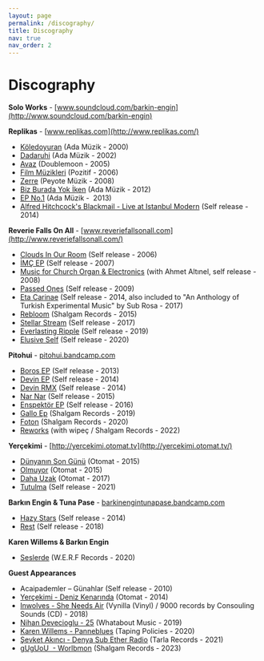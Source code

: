 ```yaml
---
layout: page
permalink: /discography/
title: Discography
nav: true
nav_order: 2
---
```

# Discography

**Solo Works** - [www.soundcloud.com/barkin-engin](http://www.soundcloud.com/barkin-engin)

**Replikas** - [www.replikas.com](http://www.replikas.com/)

- [Köledoyuran](https://open.spotify.com/album/27bt7bCnrrwYYbFec2Y97e) (Ada Müzik - 2000)
- [Dadaruhi](https://open.spotify.com/album/0sKbkMp0HF9DhfEMA6sgOJ) (Ada Müzik - 2002)
- [Avaz](https://open.spotify.com/album/4tiRXQuOW5ZohYnZCFvlId) (Doublemoon - 2005)
- [Film Müzikleri](https://www.opus3a.com/u/replikas-film-muzikleri-cd/58e491edd0070d188d2555bbe585fbfa) (Pozitif - 2006)
- [Zerre](https://open.spotify.com/album/120LMbCxyTL7dlxfwNbcos) (Peyote Müzik - 2008)
- [Biz Burada Yok İken](https://open.spotify.com/album/29icokQaQtiqB7eeQDzkxa) (Ada Müzik - 2012)
- [EP No.1](https://open.spotify.com/album/52Uba5xKThKjv9vE7oxDKG) (Ada Müzik -  2013)
- [Alfred Hitchcock's Blackmail - Live at Istanbul Modern](https://replikas.bandcamp.com/album/alfred-hitchcocks-blackmail-live-at-istanbul-modern) (Self release - 2014)

**Reverie Falls On All** - [www.reveriefallsonall.com](http://www.reveriefallsonall.com/)

- [Clouds In Our Room](https://open.spotify.com/album/36phzLLNkWEPSZlvyb3Xdn) (Self release - 2006)
- [İMÇ EP](https://reveriefallsonall.bandcamp.com/album/m-ep) (Self release - 2007)
- [Music for Church Organ & Electronics](https://reveriefallsonall.bandcamp.com/album/music-for-church-organ-electronics) (with Ahmet Altınel, self release - 2008)
- [Passed Ones](https://reveriefallsonall.bandcamp.com/album/passed-ones) (Self release - 2009)
- [Eta Carinae](https://open.spotify.com/album/4CE0dIFCIEgiZjFY09g0iO) (Self release - 2014, also included to "An Anthology of Turkish Experimental Music" by Sub Rosa - 2017)
- [Rebloom](https://open.spotify.com/album/401R4QPXzvu0gjh1I3LZ1g) (Shalgam Records - 2015)
- [Stellar Stream](https://open.spotify.com/album/3qGX8WkCnZVKtzaedFJT7Y) (Self release - 2017)
- [Everlasting Ripple](https://open.spotify.com/track/6g9STSquYu04KJTljJu4e9) (Self release - 2019)
- [Elusive Self](https://open.spotify.com/album/0INPDoHgoRMj0EqQr2BYAL?si=OOyE1gOvRnSrtqYIpukIwA) (Self release - 2020)

**Pitohui** - [pitohui.bandcamp.com](http://pitohui.bandcamp.com/)

- [Boros EP](https://open.spotify.com/album/3tlk6UvGpWPpBF6wpqS9Yv) (Self release - 2013)
- [Devin EP](https://open.spotify.com/album/6UbFzc6hb7MjZQsFiP8FrI) (Self release - 2014)
- [Devin RMX](https://open.spotify.com/album/6fIsMfIApm1BXxG0PKPSH9) (Self release - 2014)
- [Nar Nar](https://open.spotify.com/album/2adyAH7fHPIzrL3RtYTCUT) (Self release - 2015)
- [Enspektör EP](https://open.spotify.com/album/7GRj6x8EAfZedaZOkbbnqB) (Self release - 2016)
- [Gallo Ep](https://open.spotify.com/album/0Z2P4pXNtdjv5SgrEKeK6Q) (Shalgam Records - 2019)
- [Foton](https://open.spotify.com/album/5qViFNjbtEnFHjgsg3VgsM?si=TvsXosizRQy1Mc2Ex_zyfA) (Shalgam Records - 2020)
- [Reworks](https://open.spotify.com/album/22zoJJm8CoIubV4kQG784N?si=EkIKpBvsQH6jA6LT2ewGUg) (with wipeç / Shalgam Records - 2022)

**Yerçekimi** - [http://yercekimi.otomat.tv](http://yercekimi.otomat.tv/)

- [Dünyanın Son Günü](https://open.spotify.com/album/0ClesJJKPjbWYr3PUlGpQa) (Otomat - 2015)
- [Olmuyor](https://open.spotify.com/album/5Vxp66P5gJh6lwO30jbx8M) (Otomat - 2015)
- [Daha Uzak](https://open.spotify.com/album/50Kw6Lpx1hhYh7dlkdLXbD) (Otomat - 2017)
- [Tutulma](https://open.spotify.com/album/18hFRgIsaZQqX2513eLawq?si=vW196EdjRXCo3btuLnVoYw) (Self release - 2021)

**Barkın Engin & Tuna Pase** - [barkinengintunapase.bandcamp.com](https://barkinengintunapase.bandcamp.com/)

- [Hazy Stars](https://open.spotify.com/album/4qVff2151lRXWF1OHOdNc9) (Self release - 2014)
- [Rest](https://open.spotify.com/album/0563v1JQWP6OAKwjaRIgWH) (Self release - 2018)

**Karen Willems & Barkın Engin**

- [Seslerde](https://werfrecords.bandcamp.com/album/seslerde-02) (W.E.R.F Records - 2020)

**Guest Appearances**

- Acaipademler – Günahlar (Self release - 2010)
- [Yerçekimi - Deniz Kenarında](https://open.spotify.com/track/5hGeMgKXmXogHHpzYG5fd4) (Otomat - 2014)
- [Inwolves - She Needs Air](https://inwolves.bandcamp.com/album/color-in-the-zoo) (Vynilla (Vinyl) / 9000 records by Consouling Sounds (CD) - 2018)
- [Nihan Devecioglu - 25](https://open.spotify.com/track/4qketgF6RDmNCSUBdoM9i9) (Whatabout Music - 2019)
- [Karen Willems - Panneblues](https://karenwillems.bandcamp.com/album/schreve-04) (Taping Policies - 2020)
- [Şevket Akıncı - Denya Sub Ether Radio](https://open.spotify.com/track/5x9sdszROvHXyPkifTyl6s?si=f48cf989ca194589) (Tarla Records - 2021)
- [gUgUoU  - Worlbmon](https://open.spotify.com/album/43Eh0ceY7fIAgA7zYZkklo?si=oip-K8TtQoCSeG0JUpSkzg) (Shalgam Records - 2023)

